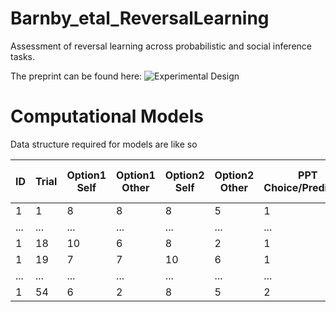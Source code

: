 # Barnby_etal_ReversalLearning
Assessment of reversal learning across probabilistic and social inference tasks.

The preprint can be found here:
![Experimental Design](Figure1_SRDP.png)

# Computational Models

Data structure required for models are like so

ID | Trial | Option1 Self | Option1 Other | Option2 Self | Option2 Other | PPT Choice/Prediction | Partner Answer | PPT Choice Categorical | Correct
------------ | ------------- | ------------- | ------------- | ------------- | ------------- | ------------- | ------------- | ------------- | -------------
1 | 1 | 8 | 8 | 8 | 5 | 1 | - | 1 | -
... | ... | ... | ... | ... | ... | ... | ... | ... | ...
1 | 18 | 10 | 6 | 8 | 2 | 1 | - | 2 | -
1 | 19 | 7 | 7 | 10 | 6 | 1 | 1 | 1 | 1
... | ... | ... | ... | ... | ... | ... | ... | ... | ...
1 | 54 | 6 | 2 | 8 | 5 | 2 | 1 | 2 | 0
